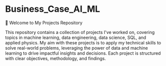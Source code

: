 # Business_Case_AI_ML

👋 Welcome to My Projects Repository

This repository contains a collection of projects I've worked on, covering topics in machine learning, data engineering, data science, SQL, and applied physics. My aim with these projects is to apply my technical skills to solve real-world problems, leveraging the power of data and machine learning to drive impactful insights and decisions. Each project is structured with clear objectives, methodology, and findings.
